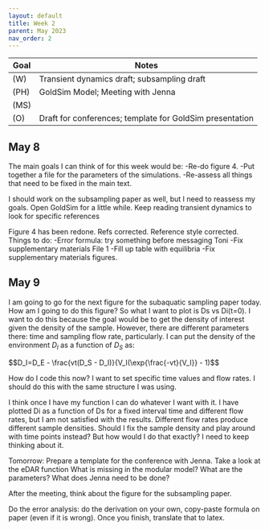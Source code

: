 ```yaml
---
layout: default
title: Week 2
parent: May 2023
nav_order: 2
---
```


| Goal | Notes |            
| ----------- | ----------- |
|(W)|Transient dynamics draft; subsampling draft|
|(PH)|GoldSim Model; Meeting with Jenna|
|(MS)||
|(O)|Draft for conferences; template for GoldSim presentation|


## May 8
The main goals I can think of for this week would be:
    -Re-do figure 4.
    -Put together a file for the parameters of the simulations.
    -Re-assess all things that need to be fixed in the main text.

I should work on the subsampling paper as well, but I need to reassess my goals.
Open GoldSim for a little while.
Keep reading transient dynamics to look for specific references

Figure 4 has been redone. Refs corrected.
Reference style corrected.
Things to do:
-Error formula: try something before messaging Toni
-Fix supplementary materials File 1
-Fill up table with equilibria
-Fix supplementary materials figures.


## May 9

I am going to go for the next figure for the subaquatic sampling paper today. How am I going to do this figure? So what I want to plot is Ds vs Di(t=0). I want to do this because the goal would be to get the density of interest given the density of the sample. However, there are different parameters there: time and sampling flow rate, particularly.
I can put the density of the environment $D_I$ as a function of $D_S$ as:

$$D_I=D_E - \frac{vt(D_S - D_I)}{V_I(\exp{\frac{-vt}{V_I}} - 1)$$

How do I code this now? I want to set specific time values and flow rates. I should do this with the same structure I was using.

I think once I have my function I can do whatever I want with it.
I have plotted Di as a function of Ds for a fixed interval time and different flow rates, but I am not satisfied with the results. Different flow rates produce different sample densities. Should I fix the sample density and play around with time points instead? But how would I do that exactly? I need to keep thinking about it.

Tomorrow:
 Prepare a template for the conference with Jenna.
 Take a look at the eDAR function
 What is missing in the modular model?
 What are the parameters?
 What does Jenna need to be done?

After the meeting, think about the figure for the subsampling paper.

Do the error analysis: do the derivation on your own, copy-paste formula on paper (even if it is wrong). Once you finish, translate that to latex.